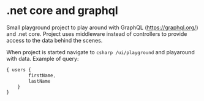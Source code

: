 # .net core and graphql

Small playground project to play around with GraphQL (https://graphql.org/) and .net core.
Project uses middleware instead of controllers to provide access to the data behind the scenes.

When project is started navigate to `csharp /ui/playground` and playaround with data.
Example of query:

```javascript
{ users {
        firstName,
        lastName
    }
}
```
